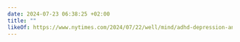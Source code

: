 ```yaml
---
date: 2024-07-23 06:38:25 +02:00
title: ""
likeOf: https://www.nytimes.com/2024/07/22/well/mind/adhd-depression-anxiety-symptoms.html
---
```

